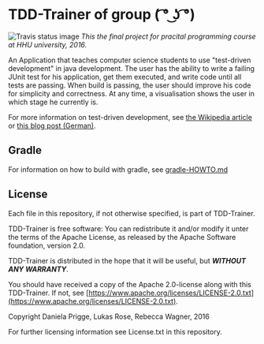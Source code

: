 # TDD-Trainer of group ( ͡° ͜ʖ ͡°)
![Travis status image](https://travis-ci.org/ProPra16/programmierpraktikum-abschlussprojekt-team-1.svg?branch=master)
*This the final project for pracital programming course at HHU university, 2016.*

An Application that teaches computer science students to use "test-driven development" in java development. The user has the ability to write a failing JUnit test for his application, get them executed, and write code until all tests are passing. When build is passing, the user should improve his code for simplicity and correctness. At any time, a visualisation shows the user in which stage he currently is.

For more information on test-driven development, see [the Wikipedia article](https://en.wikipedia.org/wiki/Test-driven_development]) or [this blog post (German)](http://www.frankwestphal.de/TestgetriebeneEntwicklung.html).

## Gradle
For information on how to build with gradle, see [gradle-HOWTO.md](gradle-HOWTO.md)

## License
Each file in this repository, if not otherwise specified, is part of TDD-Trainer.

TDD-Trainer is free software: You can redistribute it and/or modify it unter the terms of the Apache License, as released by the Apache Software foundation, version 2.0.

TDD-Trainer is distributed in the hope that it will be useful, but **_WITHOUT ANY WARRANTY_**.

You should have received a copy of the Apache 2.0-license along with this TDD-Trainer. If not, see [https://www.apache.org/licenses/LICENSE-2.0.txt](https://www.apache.org/licenses/LICENSE-2.0.txt).

Copyright Daniela Prigge, Lukas Rose, Rebecca Wagner, 2016

For further licensing information see License.txt in this repository.
